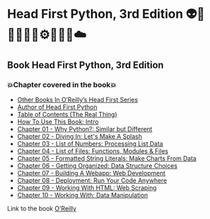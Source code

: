 # Head First Python, 3rd Edition 👽🤖👩🏻‍💻🤯⚙️🐍🧠🎲☁️
## Book  Head First Python, 3rd Edition
### 💥Chapter covered in the book💥
- [Other Books In O’Reilly’s Head First Series](https://github.com/romulovieira777/Head_First_Python_3rd_Edition/tree/main/Other_Books_In_O_Reilly_s_Head_First_Series)
- [Author of Head First Python](https://github.com/romulovieira777/Head_First_Python_3rd_Edition/tree/main/Author_of_Head_First_Python)
- [Table of Contents (The Real Thing)](https://github.com/romulovieira777/Head_First_Python_3rd_Edition/tree/main/Table_of_Contents_The_Real_Thing)
- [How To Use This Book: Intro](https://github.com/romulovieira777/Head_First_Python_3rd_Edition/tree/main/How_to_Use_This_Book_Intro)
- [Chapter 01 - Why Python?: Similar but Different](https://github.com/romulovieira777/Head_First_Python_3rd_Edition/tree/main/Chapter_01_Why_Python_Similar_But_Different)
- [Chapter 02 - Diving In: Let's Make A Splash](https://github.com/romulovieira777/Head_First_Python_3rd_Edition/tree/main/Chapter_02_Diving_In_Lets_Make_A_Splash)
- [Chapter 03 - List of Numbers: Processing List Data](https://github.com/romulovieira777/Head_First_Python_3rd_Edition/tree/main/Chapter_03_List_of_Numbers_Processing_List_Data)
- [Chapter 04 - List of Files: Functions, Modules & Files](https://github.com/romulovieira777/Head_First_Python_3rd_Edition/tree/main/Chapter_04_List_of_Files_Functions_Modules_Files)
- [Chapter 05 - Formatted String Literals: Make Charts From Data](https://github.com/romulovieira777/Head_First_Python_3rd_Edition/tree/main/Chapter_05_Formatted_String_Literals_Make_Charts_From_Data)
- [Chapter 06 - Getting Organized: Data Structure Choices](https://github.com/romulovieira777/Head_First_Python_3rd_Edition/tree/main/Chapter_06_Getting_Organized_Data_Structure_Choices)
- [Chapter 07 - Building A Webapp: Web Development](https://github.com/romulovieira777/Head_First_Python_3rd_Edition/tree/main/Chapter_07_Building_A_Webapp_Web_Development)
- [Chapter 08 - Deployment: Run Your Code Anywhere](https://github.com/romulovieira777/Head_First_Python_3rd_Edition/tree/main/Chapter_08_Deployment_Run_Your_Code_Anywhere)
- [Chapter 09 - Working With HTML: Web Scraping](https://github.com/romulovieira777/Head_First_Python_3rd_Edition/tree/main/Chapter_09_Working_With_Html_Web_Scraping)
- [Chapter 10 - Working With: Data Manipulation]()

Link to the book [O'Reilly](https://www.oreilly.com/library/view/head-first-python/9781492051282/)
